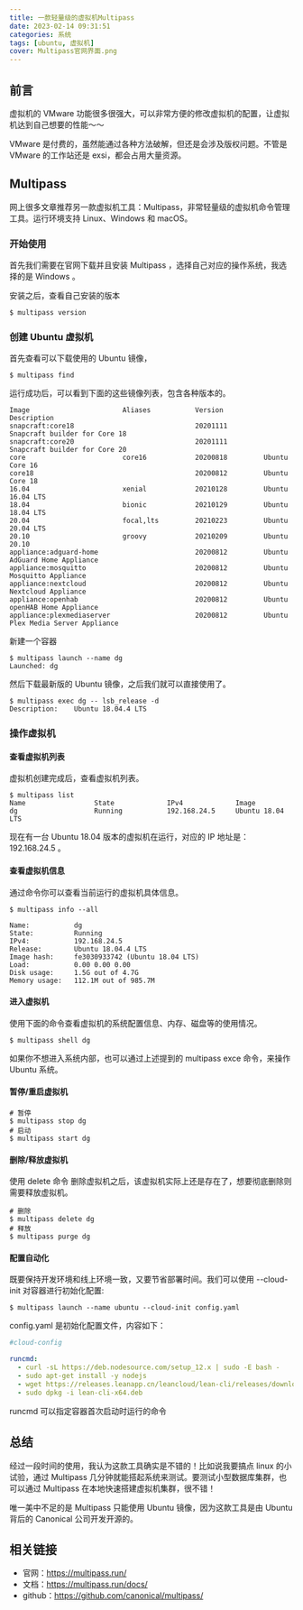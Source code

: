 ```yaml
---
title: 一款轻量级的虚拟机Multipass
date: 2023-02-14 09:31:51
categories: 系统
tags: [ubuntu, 虚拟机]
cover: Multipass官网界面.png
---
```


## 前言

虚拟机的 VMware 功能很多很强大，可以非常方便的修改虚拟机的配置，让虚拟机达到自己想要的性能～～

VMware 是付费的，虽然能通过各种方法破解，但还是会涉及版权问题。不管是 VMware 的工作站还是 exsi，都会占用大量资源。

## Multipass

网上很多文章推荐另一款虚拟机工具：Multipass，非常轻量级的虚拟机命令管理工具。运行环境支持 Linux、Windows 和 macOS。

### 开始使用

首先我们需要在官网下载并且安装 Multipass ，选择自己对应的操作系统，我选择的是 Windows 。

安装之后，查看自己安装的版本

```shell
$ multipass version
```

### 创建 Ubuntu 虚拟机

首先查看可以下载使用的 Ubuntu 镜像，

```shell
$ multipass find
```

运行成功后，可以看到下面的这些镜像列表，包含各种版本的。

```shell
Image                       Aliases           Version          Description
snapcraft:core18                              20201111         Snapcraft builder for Core 18
snapcraft:core20                              20201111         Snapcraft builder for Core 20
core                        core16            20200818         Ubuntu Core 16
core18                                        20200812         Ubuntu Core 18
16.04                       xenial            20210128         Ubuntu 16.04 LTS
18.04                       bionic            20210129         Ubuntu 18.04 LTS
20.04                       focal,lts         20210223         Ubuntu 20.04 LTS
20.10                       groovy            20210209         Ubuntu 20.10
appliance:adguard-home                        20200812         Ubuntu AdGuard Home Appliance
appliance:mosquitto                           20200812         Ubuntu Mosquitto Appliance
appliance:nextcloud                           20200812         Ubuntu Nextcloud Appliance
appliance:openhab                             20200812         Ubuntu openHAB Home Appliance
appliance:plexmediaserver                     20200812         Ubuntu Plex Media Server Appliance
```

新建一个容器

```shell
$ multipass launch --name dg
Launched: dg
```

然后下载最新版的 Ubuntu 镜像，之后我们就可以直接使用了。

```shell
$ multipass exec dg -- lsb_release -d
Description:    Ubuntu 18.04.4 LTS
```

### 操作虚拟机

#### 查看虚拟机列表

虚拟机创建完成后，查看虚拟机列表。

```shell
$ multipass list
Name                 State             IPv4             Image
dg                   Running           192.168.24.5     Ubuntu 18.04 LTS
```

现在有一台 Ubuntu 18.04 版本的虚拟机在运行，对应的 IP 地址是：192.168.24.5 。

#### 查看虚拟机信息

通过命令你可以查看当前运行的虚拟机具体信息。

```shell
$ multipass info --all

Name:           dg
State:          Running
IPv4:           192.168.24.5
Release:        Ubuntu 18.04.4 LTS
Image hash:     fe3030933742 (Ubuntu 18.04 LTS)
Load:           0.00 0.00 0.00
Disk usage:     1.5G out of 4.7G
Memory usage:   112.1M out of 985.7M
```

#### 进入虚拟机

使用下面的命令查看虚拟机的系统配置信息、内存、磁盘等的使用情况。

```shell
$ multipass shell dg
```

如果你不想进入系统内部，也可以通过上述提到的 multipass exce 命令，来操作 Ubuntu 系统。

#### 暂停/重启虚拟机

```shell
# 暂停
$ multipass stop dg
# 启动
$ multipass start dg
```

#### 删除/释放虚拟机

使用 delete 命令 删除虚拟机之后，该虚拟机实际上还是存在了，想要彻底删除则需要释放虚拟机。

```shell
# 删除
$ multipass delete dg
# 释放
$ multipass purge dg
```

#### 配置自动化

既要保持开发环境和线上环境一致，又要节省部署时间。我们可以使用 --cloud-init 对容器进行初始化配置:

```shell
$ multipass launch --name ubuntu --cloud-init config.yaml
```

config.yaml 是初始化配置文件，内容如下：

```yaml
#cloud-config

runcmd:
  - curl -sL https://deb.nodesource.com/setup_12.x | sudo -E bash -
  - sudo apt-get install -y nodejs
  - wget https://releases.leanapp.cn/leancloud/lean-cli/releases/download/v0.21.0/lean-cli-x64.deb
  - sudo dpkg -i lean-cli-x64.deb
```

runcmd 可以指定容器首次启动时运行的命令

## 总结

经过一段时间的使用，我认为这款工具确实是不错的！比如说我要搞点 linux 的小试验，通过 Multipass 几分钟就能搭起系统来测试。要测试小型数据库集群，也可以通过 Multipass 在本地快速搭建虚拟机集群，很不错！

唯一美中不足的是 Multipass 只能使用 Ubuntu 镜像，因为这款工具是由 Ubuntu 背后的 Canonical 公司开发开源的。

## 相关链接

- 官网：https://multipass.run/
- 文档：https://multipass.run/docs/
- github：https://github.com/canonical/multipass/
